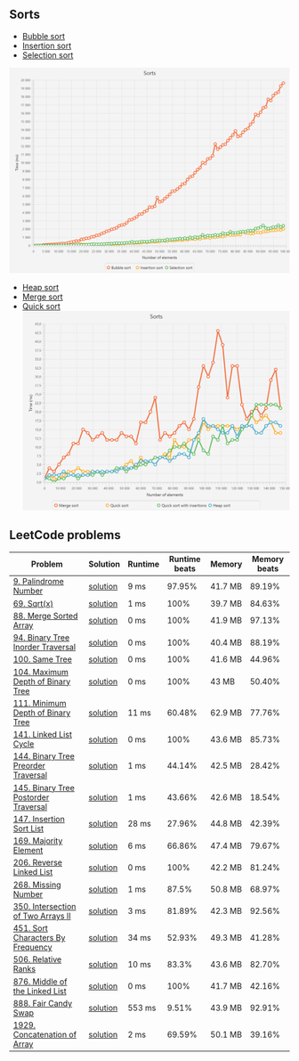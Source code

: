 ## Sorts
- [Bubble sort](https://github.com/Kidchai/Data_Structures_And_Algorithms_Course/blob/master/src/main/java/kidchai/algortithms/tasks/sorts/BubbleSort.java)
- [Insertion sort](https://github.com/Kidchai/Data_Structures_And_Algorithms_Course/blob/master/src/main/java/kidchai/algortithms/tasks/sorts/InsertionSort.java)
- [Selection sort](https://github.com/Kidchai/Data_Structures_And_Algorithms_Course/blob/master/src/main/java/kidchai/algortithms/tasks/sorts/SelectionSort.java)

![image](https://raw.githubusercontent.com/Kidchai/Data_Structures_And_Algorithms_Course/master/src/main/java/kidchai/algortithms/tasks/sorts/charts/sorts1.png)
- [Heap sort](https://github.com/Kidchai/Data_Structures_And_Algorithms_Course/blob/master/src/main/java/kidchai/algortithms/tasks/sorts/Heapsort.java)
- [Merge sort](https://github.com/Kidchai/Data_Structures_And_Algorithms_Course/blob/master/src/main/java/kidchai/algortithms/tasks/sorts/MergeSort.java)
- [Quick sort](https://github.com/Kidchai/Data_Structures_And_Algorithms_Course/blob/master/src/main/java/kidchai/algortithms/tasks/sorts/QuickSort.java)
![image](https://raw.githubusercontent.com/Kidchai/Data_Structures_And_Algorithms_Course/master/src/main/java/kidchai/algortithms/tasks/sorts/charts/sorts2.png)
## LeetCode problems

| Problem                                                                                                | Solution                                                                                                                                                            | Runtime | Runtime beats | Memory  | Memory beats |
|--------------------------------------------------------------------------------------------------------|---------------------------------------------------------------------------------------------------------------------------------------------------------------------|---------|---------------|---------|--------------|
| [9. Palindrome Number](https://leetcode.com/problems/palindrome-number/)                               | [solution](https://github.com/Kidchai/Data_Structures_And_Algorithms_Course/blob/master/src/main/java/kidchai/algortithms/tasks/leetcode/problem9/Solution.java)    | 9 ms    | 97.95%        | 41.7 MB | 89.19%       |
| [69. Sqrt(x)](https://leetcode.com/problems/sqrtx/)                                                    | [solution](https://github.com/Kidchai/Data_Structures_And_Algorithms_Course/blob/master/src/main/java/kidchai/algortithms/tasks/leetcode/problem69/Solution.java)   | 1 ms    | 100%          | 39.7 MB | 84.63%       |
| [88. Merge Sorted Array](https://leetcode.com/problems/merge-sorted-array/)                            | [solution](https://github.com/Kidchai/Data_Structures_And_Algorithms_Course/blob/master/src/main/java/kidchai/algortithms/tasks/leetcode/problem88/Solution.java)   | 0 ms    | 100%          | 41.9 MB | 97.13%       |
| [94. Binary Tree Inorder Traversal](https://leetcode.com/problems/binary-tree-inorder-traversal/)      | [solution](https://github.com/Kidchai/Data_Structures_And_Algorithms_Course/blob/master/src/main/java/kidchai/algortithms/tasks/leetcode/problem94/Solution.java)   | 0 ms    | 100%          | 40.4 MB | 88.19%       |
| [100. Same Tree](https://leetcode.com/problems/same-tree/)                                             | [solution](https://github.com/Kidchai/Data_Structures_And_Algorithms_Course/blob/master/src/main/java/kidchai/algortithms/tasks/leetcode/problem100/Solution.java)  | 0 ms    | 100%          | 41.6 MB | 44.96%       |
| [104. Maximum Depth of Binary Tree](https://leetcode.com/problems/maximum-depth-of-binary-tree/)       | [solution](https://github.com/Kidchai/Data_Structures_And_Algorithms_Course/blob/master/src/main/java/kidchai/algortithms/tasks/leetcode/problem104/Solution.java)  | 0 ms    | 100%          | 43 MB   | 50.40%       |
| [111. Minimum Depth of Binary Tree](https://leetcode.com/problems/minimum-depth-of-binary-tree/)       | [solution](https://github.com/Kidchai/Data_Structures_And_Algorithms_Course/blob/master/src/main/java/kidchai/algortithms/tasks/leetcode/problem111/Solution.java)  | 11 ms   | 60.48%        | 62.9 MB | 77.76%       |
| [141. Linked List Cycle](https://leetcode.com/problems/linked-list-cycle/)                             | [solution](https://github.com/Kidchai/Data_Structures_And_Algorithms_Course/blob/master/src/main/java/kidchai/algortithms/tasks/leetcode/problem141/Solution.java)  | 0 ms    | 100%          | 43.6 MB | 85.73%       |
| [144. Binary Tree Preorder Traversal](https://leetcode.com/problems/binary-tree-preorder-traversal/)   | [solution](https://github.com/Kidchai/Data_Structures_And_Algorithms_Course/blob/master/src/main/java/kidchai/algortithms/tasks/leetcode/problem144/Solution.java)  | 1 ms    | 44.14%        | 42.5 MB | 28.42%       |
| [145. Binary Tree Postorder Traversal](https://leetcode.com/problems/binary-tree-postorder-traversal/) | [solution](https://github.com/Kidchai/Data_Structures_And_Algorithms_Course/blob/master/src/main/java/kidchai/algortithms/tasks/leetcode/problem145/Solution.java)  | 1 ms    | 43.66%        | 42.6 MB | 18.54%       |
| [147. Insertion Sort List](https://leetcode.com/problems/insertion-sort-list/)                         | [solution](https://github.com/Kidchai/Data_Structures_And_Algorithms_Course/blob/master/src/main/java/kidchai/algortithms/tasks/leetcode/problem147/Solution.java)  | 28 ms   | 27.96%        | 44.8 MB | 42.39%       |
| [169. Majority Element](https://leetcode.com/problems/majority-element/)                               | [solution](https://github.com/Kidchai/Data_Structures_And_Algorithms_Course/blob/master/src/main/java/kidchai/algortithms/tasks/leetcode/problem169/Solution.java)  | 6 ms    | 66.86%        | 47.4 MB | 79.67%       |
| [206. Reverse Linked List](https://leetcode.com/problems/reverse-linked-list/)                         | [solution](https://github.com/Kidchai/Data_Structures_And_Algorithms_Course/blob/master/src/main/java/kidchai/algortithms/tasks/leetcode/problem206/Solution.java)  | 0 ms    | 100%          | 42.2 MB | 81.24%       |
| [268. Missing Number](https://leetcode.com/problems/missing-number/)                                   | [solution](https://github.com/Kidchai/Data_Structures_And_Algorithms_Course/blob/master/src/main/java/kidchai/algortithms/tasks/leetcode/problem268/Solution.java)  | 1 ms    | 87.5%         | 50.8 MB | 68.97%       |
| [350. Intersection of Two Arrays II](https://leetcode.com/problems/intersection-of-two-arrays-ii/)     | [solution](https://github.com/Kidchai/Data_Structures_And_Algorithms_Course/blob/master/src/main/java/kidchai/algortithms/tasks/leetcode/problem350/Solution.java)  | 3 ms    | 81.89%        | 42.3 MB | 92.56%       |
| [451. Sort Characters By Frequency](https://leetcode.com/problems/sort-characters-by-frequency/)       | [solution](https://github.com/Kidchai/Data_Structures_And_Algorithms_Course/blob/master/src/main/java/kidchai/algortithms/tasks/leetcode/problem451/Solution.java)  | 34 ms   | 52.93%        | 49.3 MB | 41.28%       |
| [506. Relative Ranks](https://leetcode.com/problems/relative-ranks/)                                   | [solution](https://github.com/Kidchai/Data_Structures_And_Algorithms_Course/blob/master/src/main/java/kidchai/algortithms/tasks/leetcode/problem506/Solution.java)  | 10 ms   | 83.3%         | 43.6 MB | 82.70%       |
| [876. Middle of the Linked List](https://leetcode.com/problems/middle-of-the-linked-list/)             | [solution](https://github.com/Kidchai/Data_Structures_And_Algorithms_Course/blob/master/src/main/java/kidchai/algortithms/tasks/leetcode/problem876/Solution.java)  | 0 ms    | 100%          | 41.7 MB | 42.16%       |
| [888. Fair Candy Swap](https://leetcode.com/problems/fair-candy-swap/)                                 | [solution](https://github.com/Kidchai/Data_Structures_And_Algorithms_Course/blob/master/src/main/java/kidchai/algortithms/tasks/leetcode/problem888/Solution.java)  | 553 ms  | 9.51%         | 43.9 MB | 92.91%       |
| [1929. Concatenation of Array](https://leetcode.com/problems/concatenation-of-array/)                  | [solution](https://github.com/Kidchai/Data_Structures_And_Algorithms_Course/blob/master/src/main/java/kidchai/algortithms/tasks/leetcode/problem1929/Solution.java) | 2 ms    | 69.59%        | 50.1 MB | 39.16%       |